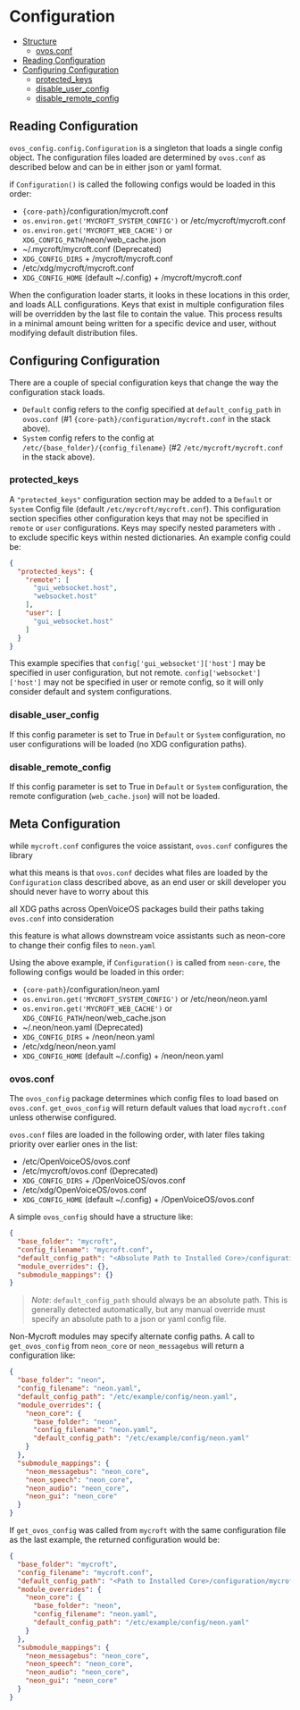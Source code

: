 # Configuration

- [Structure](#structure)
    * [ovos.conf](#ovosconf)
- [Reading Configuration](#reading-configuration)
- [Configuring Configuration](#configuring-configuration)
    * [protected_keys](#protected-keys)
    * [disable_user_config](#disable-user-config)
    * [disable_remote_config](#disable-remote-config)


## Reading Configuration

`ovos_config.config.Configuration` is a singleton that loads a single config
object. The configuration files loaded are determined by `ovos.conf` as described below and can be in either json or
yaml format.

if `Configuration()` is called the following configs would be loaded in this
order:

- `{core-path}`/configuration/mycroft.conf
- `os.environ.get('MYCROFT_SYSTEM_CONFIG')` or /etc/mycroft/mycroft.conf
- `os.environ.get('MYCROFT_WEB_CACHE')` or `XDG_CONFIG_PATH`/neon/web_cache.json
- ~/.mycroft/mycroft.conf (Deprecated)
- `XDG_CONFIG_DIRS` + /mycroft/mycroft.conf
- /etc/xdg/mycroft/mycroft.conf
- `XDG_CONFIG_HOME` (default ~/.config) + /mycroft/mycroft.conf

When the configuration loader starts, it looks in these locations in this order, and loads ALL configurations. Keys that
exist in multiple configuration files will be overridden by the last file to contain the value. This process results in
a minimal amount being written for a specific device and user, without modifying default distribution files.

## Configuring Configuration

There are a couple of special configuration keys that change the way the configuration stack loads.

* `Default` config refers to the config specified at `default_config_path` in
  `ovos.conf` (#1 `{core-path}/configuration/mycroft.conf` in the stack above).
* `System` config refers to the config at `/etc/{base_folder}/{config_filename}` (#2 `/etc/mycroft/mycroft.conf` in the stack
  above).

### protected_keys

A `"protected_keys"` configuration section may be added to a `Default` or `System` Config file
(default `/etc/mycroft/mycroft.conf`). This configuration section specifies
other configuration keys that may not be specified in `remote` or `user` configurations.
Keys may specify nested parameters with `.` to exclude specific keys within nested dictionaries.
An example config could be:

```json
{
  "protected_keys": {
    "remote": [
      "gui_websocket.host",
      "websocket.host"
    ],
    "user": [
      "gui_websocket.host"
    ]
  }
}
```

This example specifies that `config['gui_websocket']['host']` may be specified in user configuration, but not remote.
`config['websocket']['host']` may not be specified in user or remote config, so it will only consider default
and system configurations.

### disable_user_config

If this config parameter is set to True in `Default` or `System` configuration,
no user configurations will be loaded (no XDG configuration paths).

### disable_remote_config

If this config parameter is set to True in `Default` or `System` configuration,
the remote configuration (`web_cache.json`) will not be loaded.


## Meta Configuration

while `mycroft.conf` configures the voice assistant, `ovos.conf` configures the library

what this means is that `ovos.conf` decides what files are loaded by the `Configuration` class described above, as an end user or skill developer you should never have to worry about this

all XDG paths across OpenVoiceOS packages build their paths taking `ovos.conf` into consideration

this feature is what allows downstream voice assistants such as neon-core to change their config files to `neon.yaml`

Using the above example, if `Configuration()` is called from `neon-core`, the following configs would be loaded in this
order:

- `{core-path}`/configuration/neon.yaml
- `os.environ.get('MYCROFT_SYSTEM_CONFIG')` or /etc/neon/neon.yaml
- `os.environ.get('MYCROFT_WEB_CACHE')` or `XDG_CONFIG_PATH`/neon/web_cache.json
- ~/.neon/neon.yaml (Deprecated)
- `XDG_CONFIG_DIRS` + /neon/neon.yaml
- /etc/xdg/neon/neon.yaml
- `XDG_CONFIG_HOME` (default ~/.config) + /neon/neon.yaml


### ovos.conf

The `ovos_config` package determines which config files to load based on `ovos.conf`.
`get_ovos_config` will return default values that load `mycroft.conf` unless otherwise configured.

`ovos.conf` files are loaded in the following order, with later files taking priority over earlier ones in the list:

- /etc/OpenVoiceOS/ovos.conf
- /etc/mycroft/ovos.conf (Deprecated)
- `XDG_CONFIG_DIRS` + /OpenVoiceOS/ovos.conf
- /etc/xdg/OpenVoiceOS/ovos.conf
- `XDG_CONFIG_HOME` (default ~/.config) + /OpenVoiceOS/ovos.conf

A simple `ovos_config` should have a structure like:

```json
{
  "base_folder": "mycroft",
  "config_filename": "mycroft.conf",
  "default_config_path": "<Absolute Path to Installed Core>/configuration/mycroft.conf",
  "module_overrides": {},
  "submodule_mappings": {}
}
```

> *Note*: `default_config_path` should always be an absolute path. This is generally
> detected automatically, but any manual override must specify an absolute path to a json or yaml config file.

Non-Mycroft modules may specify alternate config paths. A call to `get_ovos_config` from
`neon_core` or `neon_messagebus` will return a configuration like:

```json
{
  "base_folder": "neon",
  "config_filename": "neon.yaml",
  "default_config_path": "/etc/example/config/neon.yaml",
  "module_overrides": {
    "neon_core": {
      "base_folder": "neon",
      "config_filename": "neon.yaml",
      "default_config_path": "/etc/example/config/neon.yaml"
    }
  },
  "submodule_mappings": {
    "neon_messagebus": "neon_core",
    "neon_speech": "neon_core",
    "neon_audio": "neon_core",
    "neon_gui": "neon_core"
  }
}
```

If `get_ovos_config` was called from `mycroft` with the same configuration file as the last example,
the returned configuration would be:

```json
{
  "base_folder": "mycroft",
  "config_filename": "mycroft.conf",
  "default_config_path": "<Path to Installed Core>/configuration/mycroft.conf",
  "module_overrides": {
    "neon_core": {
      "base_folder": "neon",
      "config_filename": "neon.yaml",
      "default_config_path": "/etc/example/config/neon.yaml"
    }
  },
  "submodule_mappings": {
    "neon_messagebus": "neon_core",
    "neon_speech": "neon_core",
    "neon_audio": "neon_core",
    "neon_gui": "neon_core"
  }
}
```
